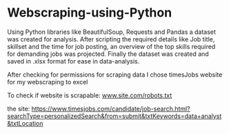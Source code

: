 # Webscraping-using-Python

Using Python libraries like BeautifulSoup, Requests and Pandas a dataset was created for analysis.
After scripting the required details like Job title, skillset and the time for job posting, an overview of the top skills required
for demanding jobs was projected.
Finally the dataset was created and saved in .xlsx format for ease in data-analysis.

After checking for permissions for scraping data I chose timesJobs website for my webscraping to excel

To check if website is scrapable: www.site.com/robots.txt

the site: https://www.timesjobs.com/candidate/job-search.html?searchType=personalizedSearch&from=submit&txtKeywords=data+analyst&txtLocation


